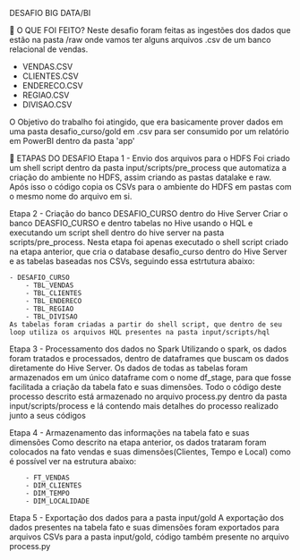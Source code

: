 DESAFIO BIG DATA/BI

📌 O QUE FOI FEITO?
Neste desafio foram feitas as ingestões dos dados que estão na pasta /raw onde vamos ter alguns arquivos .csv de um banco relacional de vendas.

 - VENDAS.CSV
 - CLIENTES.CSV
 - ENDERECO.CSV
 - REGIAO.CSV
 - DIVISAO.CSV

O Objetivo do trabalho foi atingido, que era basicamente prover dados em uma pasta desafio_curso/gold em .csv para ser consumido por um relatório em PowerBI dentro da pasta 'app'

📑 ETAPAS DO DESAFIO
Etapa 1 - Envio dos arquivos para o HDFS
     Foi criado um shell script dentro da pasta input/scripts/pre_process que automatiza a criação do ambiente no HDFS, assim criando as pastas datalake e raw.
     Após isso o código copia os CSVs para o ambiente do HDFS em pastas com o mesmo nome do arquivo em si.

Etapa 2 - Criação do banco DESAFIO_CURSO dentro do Hive Server Criar o banco DEASFIO_CURSO e dentro tabelas no Hive usando o HQL e executando um script shell dentro do hive server na pasta scripts/pre_process.
     Nesta etapa foi apenas executado o shell script criado na etapa anterior, que cria o database desafio_curso dentro do Hive Server e as tabelas baseadas nos CSVs, seguindo essa estrtutura abaixo:
     
    - DESAFIO_CURSO 
        - TBL_VENDAS
        - TBL_CLIENTES
        - TBL_ENDERECO
        - TBL_REGIAO
        - TBL_DIVISAO
    As tabelas foram criadas a partir do shell script, que dentro de seu loop utiliza os arquivos HQL presentes na pasta input/scripts/hql 

Etapa 3 - Processamento dos dados no Spark
     Utilizando o spark, os dados foram tratados e processados, dentro de dataframes que buscam os dados diretamente do Hive Server.
     Os dados de todas as tabelas foram armazenados em um único dataframe com o nome df_stage, para que fosse facilitada a criação da tabela fato e suas dimensões.
     Todo o código deste processo descrito está armazenado no arquivo process.py dentro da pasta input/scripts/process e lá contendo mais detalhes do processo realizado junto a seus códigos

Etapa 4 - Armazenamento das informações na tabela fato e suas dimensões
     Como descrito na etapa anterior, os dados trataram foram colocados na fato vendas e suas dimensões(Clientes, Tempo e Local) como é possível ver na estrutura abaixo:

        - FT_VENDAS
        - DIM_CLIENTES
        - DIM_TEMPO
        - DIM_LOCALIDADE

Etapa 5 - Exportação dos dados para a pasta input/gold
     A exportação dos dados presentes na tabela fato e suas dimensões foram exportados para arquivos CSVs para a pasta input/gold, código também presente no arquivo process.py


